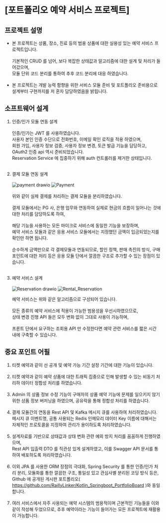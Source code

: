 # [포트폴리오 예약 서비스 프로젝트]

## 프로젝트 설명

- 본 프로젝트는 상품, 장소, 진료 등의 범용 상품에 대한 실용성 있는 예약 서비스 프로젝트입니다.<br>
  <br>
  기본적인 CRUD 를 넘어, 보다 복잡한 상태값과 알고리즘에 대한 설계 및 처리가 들어갔으며,<br>
  모듈 단위 코드 분리를 통하여 추후 코드 분리에 대응 하였습니다.<br>
  <br>
- 본 프로젝트는 개발 능력 함향을 위한 서비스 모듈 준비 및 포트폴리오 준비용으로 설계부터 구현까지를 저 혼자 담당하였음을 밝힙니다.<br>

## 소프트웨어 설계

1. 인증/인가 모듈 연동 설계<br>
   <br>
   인증/인가는 JWT 를 사용하였습니다.<br>
   사용자 본인 인증 수단으로 전화번호, 이메일 확인 로직을 적용 하였으며,<br>
   회원 가입, 사용자 정보 검증, 사용자 정보 변경, 토큰 발급 기능을 담당하고,<br>
   OAuth2 인증 api 역시 준비되었습니다.<br>
   Reservation Service 에 집중하기 위해 auth 컨트롤러를 제거한 상태입니다.
   <br>   <br>
2. 결제 모듈 연동 설계<br>
   <br>
   ![payment drawio](https://github.com/user-attachments/assets/327f6360-0c62-4fb8-aacf-212097ae384e)
   ![Payment](https://github.com/user-attachments/assets/3c3d00a2-2d1b-4860-a49f-f2ac9731680f)
   <br>
   <br>
   위와 같이 실제 결제를 처리하는 결제 모듈을 분리하였습니다.<br>
   <br>
   결제 모듈에서는 PG 사, 은행 업무와 연동하여 실제로 현금의 흐름이 일어나는 것에 대한 처리를 담당하도록 하여,<br>
   <br>
   해당 기능을 사용하는 모든 마이크로 서비스에 동일한 기능을 보장하며,<br>
   예약 서비스 모듈과 같은 응용 서비스 모듈에서는 지정했던 금액이 입금되었는지를 확인만 하면 됩니다.<br>
   <br>
   순수하게 금액만으로 각 결제모듈과 연동되므로, 할인 정책, 판매 촉진의 방식, 구매 포인트에 대한 처리 등은 응용 모듈 단에서 깔끔한 구조로 추가할 수 있는 장점이 있습니다.<br>
   <br>
4. 예약 서비스 설계<br>
   <br>
   ![Reservation drawio](https://github.com/user-attachments/assets/710516c9-6a91-423e-b33a-14d615745fb0)
   ![Rental_Reservation](https://github.com/user-attachments/assets/6eb9c7f7-26da-4fab-82eb-25a1d33ef90f)

   예약 서비스는 위와 같은 알고리즘으로 구성되어 있습니다.<br>
   <br>
   모든 종류의 예약 서비스에 적용이 가능한 범용성을 우선시하였으므로,<br>
   상태 변경 진행 API 들은 모두 변화 없이 그대로 사용이 가능하며,<br>
   <br>
   프론트 단에서 요구하는 조회용 API 만 수정한다면 예약 관련 서비스를 짧은 시간 내에 구축할 수 있습니다.

## 중요 포인트 어필

1. 티켓 예약과 같이 선 공개 및 예약 가능 기간 설정 기간에 대한 기능이 있습니다.<br>
   <br>
2. 티켓 예약과 같이 예약 상품에 대한 트래픽 집중으로 인해 발생할 수 있는 비동기 처리하 데이터 정합성 처리를 하였습니다.<br>
   <br>
3. Admin 의 상품 정보 수정 기능이 구매자의 상품 예약 기능에 문제를 일으키지 않기 위한 상품 정보 버저닝을 하였으며, 공유락을 통해 정합성 처리를 하였습니다.<br>
   <br>
4. 결제 모듈간의 연동을 Rest API 및 Kafka 메시지 큐를 사용하여 처리하였습니다.<br>
   메시지 큐 이벤트명, 공통 사용되는 Redis 인메모리 데이터 Key 이름에 대해서는 자체적인 프로토콜을 지정하여 관리가 용이하도록 처리하였습니다.<br>
   <br>
5. 설계자료를 기반으로 상태값과 상태 변화 관련 예외 방지 처리를 꼼꼼하게 진행하였으며,<br>
   Rest API 입출력 DTO 를 직관성 있게 설계하였고, 이를 Swagger API 문서를 통하여 배포하도록 처리하였습니다.<br>
   <br>
6. 이외 JPA 를 사용한 ORM 장점의 극대화, Spring Security 를 통한 인증/인가 처리 분리, 모듈화를 통한 깔끔한 구조, 통일성 있고 관심사별 분리된 코딩 방식 등은,<br>
   Github 에 공개된 게시판 포트폴리오( https://github.com/RaillyLinker/Kotlin_Springboot_PortfolioBoard )와 동일합니다.<br>
   <br>
7. 여러 서비스에서 자주 사용되는 예약 시스템의 범용적이며 근본적인 기능들을 이와 같이 작성해 두었으므로, 추후 예약이라는 기능이 들어가는 모든 프로젝트에 재활용이 가능합니다.<br>
